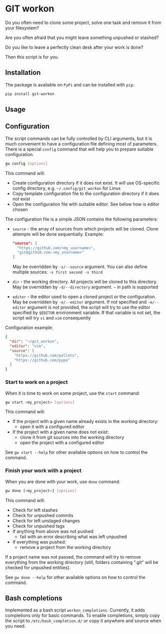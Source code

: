 # GIT workon

Do you often need to clone some project, solve one task and remove it from your filesystem?

Are you often afraid that you might leave something unpushed or stashed?

Do you like to leave a perfectly clean desk after your work is done?

Then this script is for you.

## Installation

The package is available on `PyPi` and can be installed with `pip`:

```bash
pip install git-workon
```

## Usage

## Configuration

The script commands can be fully controlled by CLI arguments, but it is much convenient to have a configuration file
defining most of parameters. There is a special `config` command that will help you to prepare suitable configuration.

```bash
gw config [options]
```

This command will:

* Create configuration directory if it does not exist. It will use OS-specific config directory, e.g.
  `~/.config/git_workon` for Linux
* Copy template configuration file to the configuration directory if it does not exist
* Open the configuration file with suitable editor. See below how is editor chosen

The configuration file is a simple JSON contains the following parameters:

* `source` - the array of sources from which projects will be cloned. Clone attempts will be done sequentially.
  Example:

  ```json
  "source": [
    "https://github.com/<my_username>",
    "git@github.com:<my_username>"
  ]
  ```

  May be overridden by `-s/--source` argument. You can also define multiple sources: `-s first second -s third`
* `dir` - the working directory. All projects will be cloned to this directory. May be overridden by `-d/--directory`
  argument. `~` in path is supported
* `editor` - the editor used to open a cloned project or the configuration. May be overridden by `-e/--editor` argument.
  If not specified and `-e/--editor` argument is not provided, the script will try to use the editor specified by
  `$EDITOR` environment variable. If that variable is not set, the script will try `vi` and `vim` consequently

Configuration example:

```json
{
  "dir": "~/git_workon",
  "editor": "vim",
  "source": [
    "https://github.com/pallets",
    "https://github.com/pypa"
  ]
}
```

### Start to work on a project

When it is time to work on some project, use the `start` command:

```bash
gw start <my_project> [options]
```

This command will:

* If the project with a given name already exists in the working directory:
  * open it with a configured editor
* If the project with a given name does not exist:
  * clone it from git sources into the working directory
  * open the project with a configured editor

See `gw start --help` for other available options on how to control the command.

### Finish your work with a project

When you are done with your work, use `done` command:

```bash
gw done [<my_project>] [options]
```

This command will:

* Check for left stashes
* Check for unpushed commits
* Check for left unstaged changes
* Check for unpushed tags
* If anything from above was not pushed:
  * fail with an error describing what was left unpushed
* If everything was pushed:
  * remove a project from the working directory

If a project name was not passed, the command will try to remove everything from the working directory (still,
folders containing ".git" will be checked for unpushed entities).

See `gw done --help` for other available options on how to control the command.

## Bash completions

Implemented as a bash script `workon_completions`. Currently, it adds completions only for basic commands.
To enable completions, simply copy the script to `/etc/bash_completion.d/` or copy it anywhere and source when you
need.
